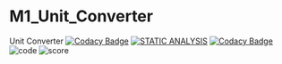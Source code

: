 # M1_Unit_Converter
Unit Converter
[![Codacy Badge](https://api.codacy.com/project/badge/Grade/ea45c94d14c6450a92cf74e1f3fd1cfe)](https://app.codacy.com/gh/vinayvanka/M1_Unit_Converter_Util?utm_source=github.com&utm_medium=referral&utm_content=vinayvanka/M1_Unit_Converter_Util&utm_campaign=Badge_Grade_Settings)
[![STATIC ANALYSIS](https://github.com/vinayvanka/M1_Unit_Converter_Util/actions/workflows/cppcheck.yml/badge.svg)](https://github.com/vinayvanka/M1_Unit_Converter_Util/actions/workflows/cppcheck.yml)
[![Codacy Badge](https://app.codacy.com/project/badge/Grade/c564632552ff418d9b23bc919d4a800d)](https://www.codacy.com/gh/vinayvanka/M1_Unit_Converter_Util/dashboard?utm_source=github.com&amp;utm_medium=referral&amp;utm_content=vinayvanka/M1_Unit_Converter_Util&amp;utm_campaign=Badge_Grade)
![code](https://api.codiga.io/project/30943/score/svg)
![score](https://api.codiga.io/project/30943/status/svg)
